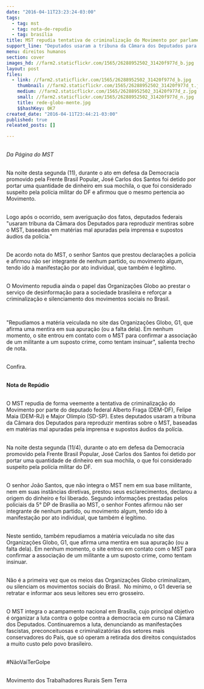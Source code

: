 ```yaml
---
date: "2016-04-11T23:23:24-03:00"
tags:
  - tag: mst
  - tag: nota-de-repudio
  - tag: brasília
title: MST repudia tentativa de criminalização do Movimento por parlamentares
support_line: "Deputados usaram a tribuna da Câmara dos Deputados para reproduzir mentiras sobre o MST, baseadas em matérias mal apuradas pela imprensa e supostos áudios da polícia"
menu: direitos humanos
section: cover
images_hd: //farm2.staticflickr.com/1565/26288952502_31420f977d_b.jpg
layout: post
files:
  - link: //farm2.staticflickr.com/1565/26288952502_31420f977d_b.jpg
    thumbnail: //farm2.staticflickr.com/1565/26288952502_31420f977d_t.jpg
    medium: //farm2.staticflickr.com/1565/26288952502_31420f977d_z.jpg
    small: //farm2.staticflickr.com/1565/26288952502_31420f977d_n.jpg
    title: rede-globo-mente.jpg
    $$hashKey: 0K7
created_date: "2016-04-11T23:44:21-03:00"
published: true
releated_posts: []

---
```

<p><br />
<em>Da P&aacute;gina do MST </em></p>

<p><br />
Na noite desta segunda (11), durante o ato em defesa da Democracia promovido pela Frente Brasil Popular, Jos&eacute; Carlos dos Santos foi detido por portar uma quantidade de dinheiro em sua mochila, o que foi considerado suspeito pela pol&iacute;cia militar do DF e afirmou que o mesmo pertencia ao Movimento.</p>

<p><br />
Logo ap&oacute;s o ocorrido, sem averigua&ccedil;&atilde;o dos fatos, deputados federais &quot;usaram tribuna da C&acirc;mara dos Deputados para reproduzir mentiras sobre o MST, baseadas em mat&eacute;rias mal apuradas pela imprensa e supostos &aacute;udios da pol&iacute;cia.&quot;</p>

<p><br />
De acordo nota do MST, o senhor Santos que prestou declara&ccedil;&otilde;es a policia e afirmou n&atilde;o ser integrante de nenhum partido, ou movimento algum, tendo ido &agrave; manifesta&ccedil;&atilde;o por ato individual, que tamb&eacute;m &eacute; leg&iacute;timo.</p>

<p><br />
O Movimento repudia ainda o papel das&nbsp;Organiza&ccedil;&otilde;es Globo ao prestar o servi&ccedil;o de desinforma&ccedil;&atilde;o para a sociedade brasileira e refor&ccedil;ar a criminaliza&ccedil;&atilde;o e silenciamento dos movimentos sociais no Brasil.</p>

<p>&nbsp;</p>

<p>&quot;Repudiamos a mat&eacute;ria veiculada no site das Organiza&ccedil;&otilde;es Globo, G1, que afirma uma mentira em sua apura&ccedil;&atilde;o (ou a falta dela). Em nenhum momento, o site entrou em contato com o MST para confirmar a associa&ccedil;&atilde;o de um militante a um suposto crime, como tentam insinuar&quot;, salienta trecho de nota.</p>

<p><br />
Confira.</p>

<p><br />
<strong>Nota de Rep&uacute;dio</strong></p>

<p><br />
O MST repudia de forma veemente a tentativa de criminaliza&ccedil;&atilde;o do Movimento por parte do deputado federal Alberto Fraga (DEM-DF), Felipe Maia (DEM-RJ) e Major Ol&iacute;mpio (SD-SP). Estes deputados usaram a tribuna da C&acirc;mara dos Deputados para reproduzir mentiras sobre o MST, baseadas em mat&eacute;rias mal apuradas pela imprensa e supostos &aacute;udios da pol&iacute;cia.</p>

<p><br />
Na noite desta segunda (11/4), durante o ato em defesa da Democracia promovido pela Frente Brasil Popular, Jos&eacute; Carlos dos Santos foi detido por portar uma quantidade de dinheiro em sua mochila, o que foi considerado suspeito pela pol&iacute;cia militar do DF.</p>

<p><br />
O senhor Jo&atilde;o Santos, que n&atilde;o integra o MST nem em sua base militante, nem em suas inst&acirc;ncias diretivas, prestou seus esclarecimentos, declarou a origem do dinheiro e foi liberado. Segundo informa&ccedil;&otilde;es prestadas pelos policiais da 5&deg; DP de Bras&iacute;lia ao MST, o senhor Fontes afirmou n&atilde;o ser integrante de nenhum partido, ou movimento algum, tendo ido &agrave; manifesta&ccedil;&atilde;o por ato individual, que tamb&eacute;m &eacute; leg&iacute;timo.</p>

<p><br />
Neste sentido, tamb&eacute;m repudiamos a mat&eacute;ria veiculada no site das Organiza&ccedil;&otilde;es Globo, G1, que afirma uma mentira em sua apura&ccedil;&atilde;o (ou a falta dela). Em nenhum momento, o site entrou em contato com o MST para confirmar a associa&ccedil;&atilde;o de um militante a um suposto crime, como tentam insinuar.</p>

<p><br />
N&atilde;o &eacute; a primeira vez que os meios das Organiza&ccedil;&otilde;es Globo criminalizam, ou silenciam os movimentos sociais do Brasil.&nbsp; No m&iacute;nimo, o G1 deveria se retratar e informar aos seus leitores seu erro grosseiro.</p>

<p><br />
O MST integra o acampamento nacional em Bras&iacute;lia, cujo principal objetivo &eacute; organizar a luta contra o golpe contra a democracia em curso na C&acirc;mara dos Deputados. Continuaremos a luta, denunciando as manifesta&ccedil;&otilde;es fascistas, preconceituosas e criminalizat&oacute;rias dos setores mais conservadores do Pa&iacute;s, que s&oacute; operam a retirada dos direitos conquistados a muito custo pelo povo brasileiro.</p>

<p><br />
#N&atilde;oVaiTerGolpe</p>

<p><br />
Movimento dos Trabalhadores Rurais Sem Terra</p>
